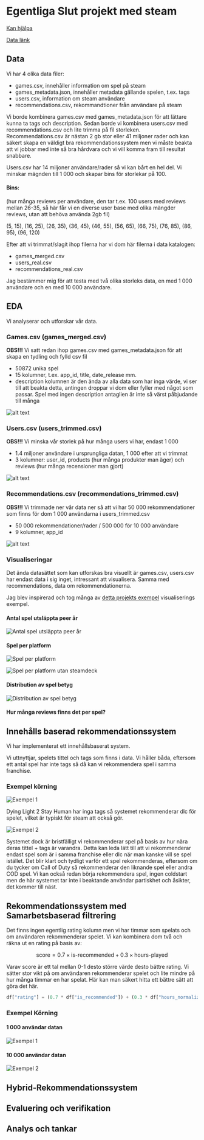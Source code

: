# Egentliga Slut projekt med steam

[Kan hjälpa](https://www.kaggle.com/code/thakursankalp/steam-game-recommendation-engine)

[Data länk](https://www.kaggle.com/datasets/antonkozyriev/game-recommendations-on-steam/data)

## Data

Vi har 4 olika data filer:

- games.csv, innehåller information om spel på steam
- games_metadata.json, innehåller metadata gällande spelen, t.ex. tags
- users.csv, information om steam användare
- recommendations.csv, rekommandtioner från användare på steam

Vi borde kombinera games.csv med games_metadata.json för att lättare kunna ta tags och description. Sedan borde vi kombinera users.csv med recommendations.csv och lite trimma på fil storleken. Recommendations.csv är nästan 2 gb stor eller 41 miljoner rader och kan säkert skapa en väldigt bra rekommendationssystem men vi måste beakta att vi jobbar med inte så bra hårdvara och vi vill komma fram till resultat snabbare.

Users.csv har 14 miljoner användare/rader så vi kan bårt en hel del. Vi minskar mägnden till 1 000 och skapar bins för storlekar på 100.

#### Bins: 

(hur många reviews per användare, den tar t.ex. 100 users med reviews mellan 26-35, så här får vi en diverse user base med olika mängder reviews, utan att behöva använda 2gb fil)

(5, 15), (16, 25), (26, 35), (36, 45), (46, 55), (56, 65), (66, 75), (76, 85), (86, 95), (96, 120)

Efter att vi trimmat/slagit ihop filerna har vi dom här filerna i data katalogen:

- games_merged.csv
- users_real.csv
- recommendations_real.csv

Jag bestämmer mig för att testa med två olika storleks data, en med 1 000 användare och en med 10 000 användare.

## EDA

Vi analyserar och  utforskar vår data.

### Games.csv (games_merged.csv)

**OBS!!!** Vi satt redan ihop games.csv med games_metadata.json för att skapa en tydling och fylld csv fil

- 50872 unika spel
- 15 kolumner, t.ex. app_id, title, date_release mm.
- description kolumnen är den ända av alla data som har inga värde, vi ser till att beakta detta, antingen droppar vi dom eller fyller med något som passar. Spel med ingen description antaglien är inte så värst påbjudande till många

![alt text](/images/{20944469-4343-4D16-8FDD-91EF9501DD5F}.png)

### Users.csv (users_trimmed.csv)

**OBS!!!** Vi minska vår storlek på hur många users vi har, endast 1 000

- 1.4 miljoner användare i ursprungliga datan, 1 000 efter att vi trimmat
- 3 kolumner: user_id, products (hur många produkter man äger) och reviews (hur många recensioner man gjort)

![alt text](/images/{777AF8EE-22EC-493D-8A9C-1D4C9165E894}.png)

### Recommendations.csv (recommendations_trimmed.csv)

**OBS!!!** Vi trimmade ner vår data ner så att vi har 50 000 rekommendationer som finns för dom 1 000 användarna i users_trimmed.csv

- 50 000 rekommendationer/rader / 500 000 för 10 000 användare
- 9 kolumner, app_id

![alt text](/images/{8DA4F1BB-21A0-44A5-ADEB-EC861A99FBC8}.png)

### Visualiseringar

Det ända datasättet som kan utforskas bra visuellt är games.csv, users.csv har endast data i sig inget, intressant att visualisera. Samma med recommendations, data om rekommendationerna.

Jag blev inspirerad och tog många av [detta projekts exempel](https://www.kaggle.com/code/sohaibahmedbsds2021/game-recommendation-system) visualiserings exempel.

#### Antal spel utsläppta peer år

![Antal spel utsläppta peer år](/images/{CE8A3979-EBD9-4D27-9F4D-FE2C08DA9492}.png)

#### Spel per platform

![Spel per platform](/images/{C618106C-C738-4CE5-B2A0-E6494EF6E859}.png)

![Spel per platform utan steamdeck](/images/{A651FF16-79DD-4C71-9947-9FD6414DF30C}.png)

#### Distribution av spel betyg

![Distribution av spel betyg](/images/{4DFDDD0D-8E83-417C-A84D-610B1499B55F}.png)

#### Hur många reviews finns det per spel?



## Innehålls baserad rekommendationssystem

Vi har implementerat ett innehållsbaserat system.

Vi uttnyttjar, spelets tittel och tags som finns i data. Vi håller båda, eftersom ett antal spel har inte tags så då kan vi rekommendera spel i samma franchise.

### Exempel körning

![Exempel 1](/images/{E4F68CBD-9F55-4AF1-96B2-7C2DA4ADE716}.png)

Dying Light 2 Stay Human har inga tags så systemet rekommenderar dlc för spelet, vilket är typiskt för steam att också gör.

![Exempel 2](/images/{4A053EE6-5F6D-4DC3-A56E-70C7FB75153A}.png)

Systemet dock är bristfälligt vi rekommenderar spel på basis av hur nära deras tittel + tags är varandra. Detta kan leda lätt till att vi rekommenderar endast spel som är i samma franchise eller dlc när man kanske vill se spel istället. Det blir klart och tydligt varför ett spel rekommenderas, eftersom om du tycker om Call of Duty så rekommenderar den liknande spel eller andra COD spel. Vi kan också redan börja rekommendera spel, ingen coldstart men de här systemet tar inte i beaktande användar partiskhet och åsikter, det kommer till näst.

## Rekommendationssystem med Samarbetsbaserad filtrering

Det finns ingen egentlig rating kolumn men vi har timmar som spelats och om användaren rekommenderar spelet. Vi kan kombinera dom två och räkna ut en rating på basis av:

$$
\text{score} = 0.7 \times \text{is-recommended} + 0.3 \times \text{hours-played}
$$

Varav score är ett tal mellan 0-1 desto större värde desto bättre rating. Vi sätter stor vikt på om användaren rekommenderar spelet och lite mindre på hur många timmar en har spelat. Här kan man säkert hitta ett bättre sätt att göra det här.

```Python
df["rating"] = (0.7 * df["is_recommended"]) + (0.3 * df["hours_normalized"])
```

### Exempel Körning

#### 1 000 användar datan

![Exempel 1](/images/{60C83F4C-0378-40AF-AF4E-992175D6F2B0}.png)

#### 10 000 användar datan

![Exempel 2](/images/{4B2DDA3B-2774-4F33-B479-748A588B5ECA}.png)

## Hybrid-Rekommendationssystem

## Evaluering och verifikation

## Analys och tankar